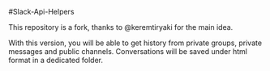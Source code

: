 #Slack-Api-Helpers

This repository is a fork, thanks to @keremtiryaki for the main idea.

With this version, you will be able to get history from private groups, private messages and public channels. Conversations will be saved under html format in a dedicated folder.